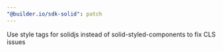 ```yaml
---
"@builder.io/sdk-solid": patch
---
```


Use style tags for solidjs instead of solid-styled-components to fix CLS issues

